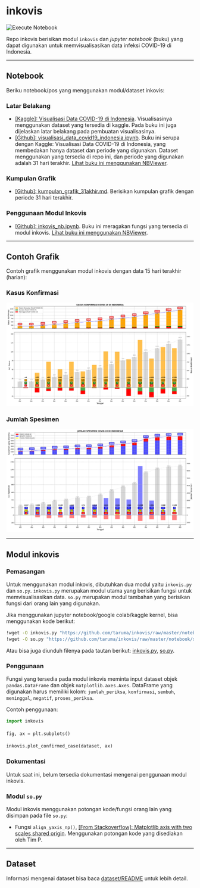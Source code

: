 # inkovis

![Execute Notebook](https://github.com/taruma/inkovis/workflows/Execute%20Notebook/badge.svg)

Repo inkovis berisikan modul `inkovis` dan _jupyter notebook_ (buku) yang dapat digunakan untuk memvisualisasikan data infeksi COVID-19 di Indonesia. 

-----

## Notebook

Beriku notebook/pos yang menggunakan modul/dataset inkovis:

### Latar Belakang 

- [[Kaggle]: Visualisasi Data COVID-19 di Indonesia](https://www.kaggle.com/tarumainfo/visualisasi-data-covid-19-indonesia). Visualisasinya menggunakan dataset yang tersedia di kaggle. Pada buku ini juga dijelaskan latar belakang pada pembuatan visualisasinya.
- [[Github]: visualisasi_data_covid19_indonesia.ipynb](https://github.com/taruma/inkovis/blob/master/notebook/visualisasi_data_covid19_indonesia.ipynb). Buku ini serupa dengan Kaggle: Visualisasi Data COVID-19 di Indonesia, yang membedakan hanya dataset dan periode yang digunakan. Dataset menggunakan yang tersedia di repo ini, dan periode yang digunakan adalah 31 hari terakhir. [Lihat buku ini menggunakan NBViewer](https://nbviewer.jupyter.org/github/taruma/inkovis/blob/master/notebook/visualisasi_data_covid19_indonesia.ipynb).


### Kumpulan Grafik

- [[Github]: kumpulan_grafik_31akhir.md](kumpulan_grafik_31akhir.md). Berisikan kumpulan grafik dengan periode 31 hari terakhir.


### Penggunaan Modul Inkovis

- [[Github]: inkovis_nb.ipynb](https://github.com/taruma/inkovis/blob/master/notebook/inkovis_nb.ipynb). Buku ini meragakan fungsi yang tersedia di modul inkovis. [Lihat buku ini menggunakan NBViewer](https://nbviewer.jupyter.org/github/taruma/inkovis/blob/master/notebook/inkovis_nb.ipynb).


-----

## Contoh Grafik

Contoh grafik menggunakan modul inkovis dengan data 15 hari terakhir (harian):

### Kasus Konfirmasi

![](notebook/IMG/KONFIRMASI_PERKEMBANGAN_15AKHIR_HARIAN.png)

### Jumlah Spesimen

![](notebook/IMG/SPESIMEN_PERKEMBANGAN_15AKHIR_HARIAN.png)

-----

## Modul inkovis

### Pemasangan

Untuk menggunakan modul inkovis, dibutuhkan dua modul yaitu `inkovis.py` dan `so.py`. `inkovis.py` merupakan modul utama yang berisikan fungsi untuk memvisualisasikan data. `so.py` merupakan modul tambahan yang berisikan fungsi dari orang lain yang digunakan. 

Jika menggunakan jupyter notebook/google colab/kaggle kernel, bisa menggunakan kode berikut: 

```bash
!wget -O inkovis.py "https://github.com/taruma/inkovis/raw/master/notebook/inkovis.py" -q
!wget -O so.py "https://github.com/taruma/inkovis/raw/master/notebook/so.py" -q
```

Atau bisa juga diunduh filenya pada tautan berikut: [inkovis.py](https://github.com/taruma/inkovis/blob/master/notebook/inkovis.py), [so.py](https://github.com/taruma/inkovis/blob/master/notebook/so.py).

### Penggunaan

Fungsi yang tersedia pada modul inkovis meminta input dataset objek `pandas.DataFrame` dan objek `matplotlib.axes.Axes`. DataFrame yang digunakan harus memiliki kolom: `jumlah_periksa`, `konfirmasi`, `sembuh`, `meninggal`, `negatif`, `proses_periksa`. 

Contoh penggunaan:

```python
import inkovis

fig, ax = plt.subplots()

inkovis.plot_confirmed_case(dataset, ax)
```

### Dokumentasi

Untuk saat ini, belum tersedia dokumentasi mengenai penggunaan modul inkovis. 

### Modul `so.py`

Modul inkovis menggunakan potongan kode/fungsi orang lain yang disimpan pada file `so.py`:
- Fungsi `align_yaxis_np()`, [[From Stackoverflow]: Matplotlib axis with two scales shared origin](https://stackoverflow.com/a/46901839/4886384). Menggunakan potongan kode yang disediakan oleh Tim P.

-----

## Dataset

Informasi mengenai dataset bisa baca [dataset/README](dataset/README.md) untuk lebih detail.